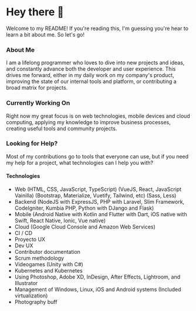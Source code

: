 # Hey there 👋

Welcome to my README! If you're reading this, I'm guessing you're hear to learn a bit about me. So let's go!

### About Me

I am a lifelong programmer who loves to dive into new projects and ideas, and constantly advance both the developer and user experience. This drives me forward, either in my daily work on my company's product, improving the state of our internal tools and platform, or contributing a broad matrix for projects.

### Currently Working On

Right now my great focus is on web technologies, mobile devices and cloud computing, applying my knowledge to improve business processes, creating useful tools and community projects.

### Looking for Help?

Most of my contributions go to tools that everyone can use, but if you need my help for a project, what technologies can I help you with?

#### Technologies
* Web (HTML, CSS, JavaScript, TypeScript) (VueJS, React, JavaScript Vainilla) (Bootstrap, Materialize, Vuetify, Tailwind, etc) (Sass, Less)
* Backend (NodeJS with ExpressJS, PHP with Laravel, Slim Framework, CodeIgniter, Kumbia PHP, Python with DJango and Flask)
* Mobile (Android Native with Kotlin and Flutter with Dart, iOS native with Swift, React Native, Ionic, Vue native)
* Cloud (Google Cloud Console and Amazon Web Services)
* CI / CD
* Proyecto UX
* Dev UX
* Contributor documentation
* Scrum methodology
* Videogames (Unity with C#)
* Kubernetes and Kubernetes
* Using Photoshop, Adobe XD, InDesign, After Effects, Lightroom, and Illustrator
* Management of Windows, Linux, iOS and Android systems (Included virtualization)
* Photography buff
